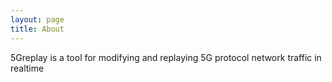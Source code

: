```yaml
---
layout: page
title: About
---
```


5Greplay is a tool for modifying and replaying 5G protocol network traffic in realtime